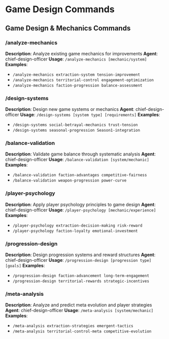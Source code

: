 # Game Design Commands

## Game Design & Mechanics Commands

### /analyze-mechanics
**Description**: Analyze existing game mechanics for improvements
**Agent**: chief-design-officer
**Usage**: `/analyze-mechanics [mechanic/system]`
**Examples**:
- `/analyze-mechanics extraction-system tension-improvement`
- `/analyze-mechanics territorial-control engagement-optimization`
- `/analyze-mechanics faction-progression balance-assessment`

### /design-systems
**Description**: Design new game systems or mechanics
**Agent**: chief-design-officer
**Usage**: `/design-systems [system type] [requirements]`
**Examples**:
- `/design-systems social-betrayal-mechanics trust-tension`
- `/design-systems seasonal-progression Season1-integration`

### /balance-validation
**Description**: Validate game balance through systematic analysis
**Agent**: chief-design-officer
**Usage**: `/balance-validation [system/mechanic]`
**Examples**:
- `/balance-validation faction-advantages competitive-fairness`
- `/balance-validation weapon-progression power-curve`

### /player-psychology
**Description**: Apply player psychology principles to game design
**Agent**: chief-design-officer
**Usage**: `/player-psychology [mechanic/experience]`
**Examples**:
- `/player-psychology extraction-decision-making risk-reward`
- `/player-psychology faction-loyalty emotional-investment`

### /progression-design
**Description**: Design progression systems and reward structures
**Agent**: chief-design-officer
**Usage**: `/progression-design [progression type] [goals]`
**Examples**:
- `/progression-design faction-advancement long-term-engagement`
- `/progression-design territorial-rewards strategic-incentives`

### /meta-analysis
**Description**: Analyze and predict meta evolution and player strategies
**Agent**: chief-design-officer
**Usage**: `/meta-analysis [system/mechanic]`
**Examples**:
- `/meta-analysis extraction-strategies emergent-tactics`
- `/meta-analysis territorial-control-meta competitive-evolution`
